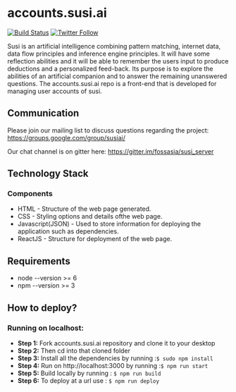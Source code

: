 # accounts.susi.ai

[![Build Status](https://travis-ci.org/fossasia/accounts.susi.ai.svg?branch=master)](https://travis-ci.org/fossasia/accounts.susi.ai)
[![Twitter Follow](https://img.shields.io/twitter/follow/asksusi.svg?style=social&label=Follow&maxAge=2592000?style=flat-square)](https://twitter.com/asksusi)

Susi is an artificial intelligence combining pattern matching, internet data, data flow principles and inference engine principles. It will have some reflection abilities and it will be able to remember the users input to produce deductions and a personalized feed-back. Its purpose is to explore the abilities of an artificial companion and to answer the remaining unanswered questions. The accounts.susi.ai repo is a front-end that is developed for managing user accounts of susi.

## Communication

Please join our mailing list to discuss questions regarding the project: https://groups.google.com/group/susiai/

Our chat channel is on gitter here: https://gitter.im/fossasia/susi_server

## Technology Stack

### Components
* HTML - Structure of the web page generated.
* CSS - Styling options and details ofthe web page.
* Javascript(JSON) - Used to store information for deploying the application such as dependencies.
* ReactJS - Structure for deployment of the web page.

## Requirements
* node --version >= 6
* npm --version >= 3

## How to deploy?

### Running on localhost:
* **Step 1:** Fork accounts.susi.ai repository and clone it to your desktop
* **Step 2:** Then cd into that cloned folder
* **Step 3:** Install all the dependencies by running :```$ sudo npm install```
* **Step 4:** Run on http://localhost:3000 by running :```$ npm run start```
* **Step 5:** Build locally by running : ```$ npm run build ```
* **Step 6:** To deploy at a url use : ```$ npm run deploy ```
